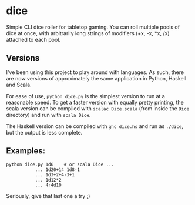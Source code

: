 # dice

Simple CLI dice roller for tabletop gaming.
You can roll multiple pools of dice at once, with arbitrarily long strings of modifiers (+x, -x, *x, /x) attached to each pool.

## Versions

I've been using this project to play around with languages. As such, there are now
versions of approximately the same application in Python, Haskell and Scala.

For ease of use, `python dice.py` is the simplest version to run at a reasonable speed.
To get a faster version with equally pretty printing, the scala version can be compiled
with `scalac Dice.scala` (from inside the `Dice` directory) and run with `scala Dice`.

The Haskell version can be compiled with `ghc dice.hs` and run as `./dice`, but the
output is less complete.

## Examples:

    python dice.py 1d6    # or scala Dice ...
               ... 1d20+14 1d8-1
               ... 1d3+2+4-3+1
               ... 1d12*2
               ... 4r4d10

Seriously, give that last one a try ;)
